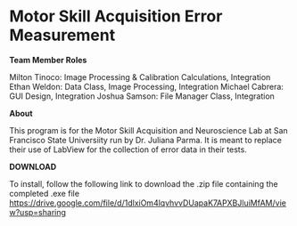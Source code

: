 # Motor Skill Acquisition Error Measurement

__Team Member Roles__

Milton Tinoco: Image Processing & Calibration Calculations, Integration
Ethan Weldon: Data Class, Image Processing, Integration
Michael Cabrera: GUI Design, Integration
Joshua Samson: File Manager Class, Integration

__About__

This program is for the Motor Skill Acquisition and Neuroscience Lab at San Francisco State Universiity
run by Dr. Juliana Parma. It is meant to replace their use of LabView for the collection of error data
in their tests.

__DOWNLOAD__

To install, follow the following link to download the .zip file containing the completed .exe file
https://drive.google.com/file/d/1dlxiOm4lqvhvvDUapaK7APXBJluiMfAM/view?usp=sharing

